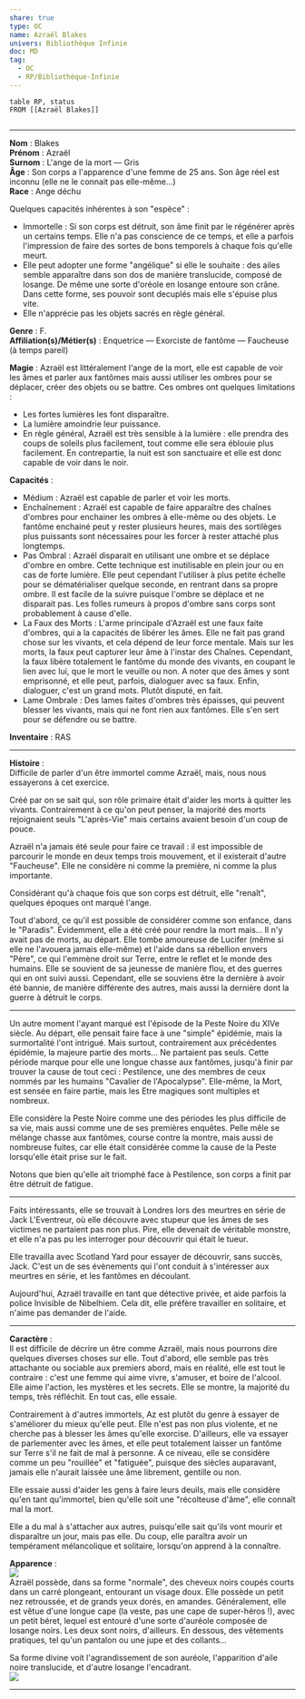 ```yaml
---  
share: true  
type: OC  
name: Azraël Blakes  
univers: Bibliothèque Infinie  
doc: MD  
tag:  
  - OC  
  - RP/Bibliothèque-Infinie  
---  
```

```dataview  
table RP, status  
FROM [[Azraël Blakes]]  
  
 ```  
---  
  
**Nom** : Blakes  
**Prénom** : Azraël  
**Surnom** : L'ange de la mort — Gris  
**Âge** : Son corps a l'apparence d'une femme de 25 ans. Son âge réel est inconnu (elle ne le connait pas elle-même...)  
**Race** : Ange déchu  
  
Quelques capacités inhérentes à son "espèce" :  
- Immortelle : Si son corps est détruit, son âme finit par le régénérer après un certains temps. Elle n'a pas conscience de ce temps, et elle a parfois l'impression de faire des sortes de bons temporels à chaque fois qu'elle meurt.  
- Elle peut adopter une forme "angélique" si elle le souhaite : des ailes semble apparaître dans son dos de manière translucide, composé de losange. De même une sorte d'oréole en losange entoure son crâne. Dans cette forme, ses pouvoir sont decuplés mais elle s'épuise plus vite.  
- Elle n'apprécie pas les objets sacrés en règle général.  
  
**Genre** : F.  
**Affiliation(s)/Métier(s)** : Enquetrice — Exorciste de fantôme — Faucheuse (à temps pareil)  
  
**Magie** : Azraël est littéralement l'ange de la mort, elle est capable de voir les âmes et parler aux fantômes mais aussi utiliser les ombres pour se déplacer, créer des objets ou se battre. Ces ombres ont quelques limitations :  
  
- Les fortes lumières les font disparaître.  
- La lumière amoindrie leur puissance.  
- En règle général, Azraël est très sensible à la lumière : elle prendra des coups de soleils plus facilement, tout comme elle sera éblouie plus facilement. En contrepartie, la nuit est son sanctuaire et elle est donc capable de voir dans le noir.  
  
**Capacités** :  
  
- Médium : Azraël est capable de parler et voir les morts.  
- Enchaînement : Azraël est capable de faire apparaître des chaînes d'ombres pour enchainer les ombres à elle-même ou des objets. Le fantôme enchainé peut y rester plusieurs heures, mais des sortilèges plus puissants sont nécessaires pour les forcer à rester attaché plus longtemps.  
- Pas Ombral : Azraël disparait en utilisant une ombre et se déplace d'ombre en ombre. Cette technique est inutilisable en plein jour ou en cas de forte lumière. Elle peut cependant l'utiliser à plus petite échelle pour se dématérialiser quelque seconde, en rentrant dans sa propre ombre. Il est facile de la suivre puisque l'ombre se déplace et ne disparait pas. Les folles rumeurs à propos d'ombre sans corps sont probablement à cause d'elle.  
- La Faux des Morts : L'arme principale d'Azraël est une faux faite d'ombres, qui a la capacités de libérer les âmes. Elle ne fait pas grand chose sur les vivants, et cela dépend de leur force mentale. Mais sur les morts, la faux peut capturer leur âme à l'instar des Chaînes. Cependant, la faux libère totalement le fantôme du monde des vivants, en coupant le lien avec lui, que le mort le veuille ou non. A noter que des âmes y sont emprisonné, et elle peut, parfois, dialoguer avec sa faux. Enfin, dialoguer, c'est un grand mots. Plutôt disputé, en fait.  
- Lame Ombrale : Des lames faites d'ombres très épaisses, qui peuvent blesser les vivants, mais qui ne font rien aux fantômes. Elle s'en sert pour se défendre ou se battre.  
  
**Inventaire** : RAS  
  
---  
  
**Histoire** :  
Difficile de parler d'un être immortel comme Azraël, mais, nous nous essayerons à cet exercice.  
  
Créé par on se sait qui, son rôle primaire était d'aider les morts à quitter les vivants. Contrairement à ce qu'on peut penser, la majorité des morts rejoignaient seuls "L'après-Vie" mais certains avaient besoin d'un coup de pouce.  
  
Azraël n'a jamais été seule pour faire ce travail : il est impossible de parcourir le monde en deux temps trois mouvement, et il existerait d'autre "Faucheuse". Elle ne considère ni comme la première, ni comme la plus importante.  
  
Considérant qu'à chaque fois que son corps est détruit, elle "renaît", quelques époques ont marqué l'ange.  
  
Tout d'abord, ce qu'il est possible de considérer comme son enfance, dans le "Paradis". Évidemment, elle a été créé pour rendre la mort mais... Il n'y avait pas de morts, au départ. Elle tombe amoureuse de Lucifer (même si elle ne l'avouera jamais elle-même) et l'aide dans sa rébellion envers "Père", ce qui l'emmène droit sur Terre, entre le reflet et le monde des humains. Elle se souvient de sa jeunesse de manière flou, et des guerres qui en ont suivi aussi. Cependant, elle se souviens être la dernière à avoir été bannie, de manière différente des autres, mais aussi la dernière dont la guerre à détruit le corps.  
  
---  
  
Un autre moment l'ayant marqué est l'épisode de la Peste Noire du XIVe siècle. Au départ, elle pensait faire face à une "simple" épidémie, mais la surmortalité l'ont intrigué. Mais surtout, contrairement aux précédentes épidémie, la majeure partie des morts... Ne partaient pas seuls. Cette période marque pour elle une longue chasse aux fantômes, jusqu'à finir par trouver la cause de tout ceci : Pestilence, une des membres de ceux nommés par les humains "Cavalier de l'Apocalypse". Elle-même, la Mort, est sensée en faire partie, mais les Etre magiques sont multiples et nombreux.  
  
Elle considère la Peste Noire comme une des périodes les plus difficile de sa vie, mais aussi comme une de ses premières enquêtes. Pelle mêle se mélange chasse aux fantômes, course contre la montre, mais aussi de nombreuse fuites, car elle était considérée comme la cause de la Peste lorsqu'elle était prise sur le fait.  
  
Notons que bien qu'elle ait triomphé face à Pestilence, son corps a finit par être détruit de fatigue.  
  
---  
  
Faits intéressants, elle se trouvait à Londres lors des meurtres en série de Jack L'Eventreur, où elle découvre avec stupeur que les âmes de ses victimes ne partaient pas non plus. Pire, elle devenait de véritable monstre, et elle n'a pas pu les interroger pour découvrir qui était le tueur.  
  
Elle travailla avec Scotland Yard pour essayer de découvrir, sans succès, Jack. C'est un de ses évènements qui l'ont conduit à s'intéresser aux meurtres en série, et les fantômes en découlant.   
  
Aujourd'hui, Azraël travaille en tant que détective privée, et aide parfois la police Invisible de Nibelhiem. Cela dit, elle préfère travailler en solitaire, et n'aime pas demander de l'aide.   
  
---  
  
**Caractère** :  
Il est difficile de décrire un être comme Azraël, mais nous pourrons dire quelques diverses choses sur elle. Tout d'abord, elle semble pas très attachante ou sociable aux premiers abord, mais en réalité, elle est tout le contraire : c'est une femme qui aime vivre, s'amuser, et boire de l'alcool. Elle aime l'action, les mystères et les secrets. Elle se montre, la majorité du temps, très réfléchit. En tout cas, elle essaie.  
  
Contrairement à d'autres immortels, Az est plutôt du genre à essayer de s'améliorer du mieux qu'elle peut. Elle n'est pas non plus violente, et ne cherche pas à blesser les âmes qu'elle exorcise. D'ailleurs, elle va essayer de parlementer avec les âmes, et elle peut totalement laisser un fantôme sur Terre s'il ne fait de mal à personne. A ce niveau, elle se considère comme un peu "rouillée" et "fatiguée", puisque des siècles auparavant, jamais elle n'aurait laissée une âme librement, gentille ou non.  
  
Elle essaie aussi d'aider les gens à faire leurs deuils, mais elle considère qu'en tant qu'immortel, bien qu'elle soit une "récolteuse d'âme", elle connaît mal la mort.  
  
Elle a du mal à s'attacher aux autres, puisqu'elle sait qu'ils vont mourir et disparaître un jour, mais pas elle. Du coup, elle paraîtra avoir un tempérament mélancolique et solitaire, lorsqu'on apprend à la connaître.  
  
**Apparence** :  
![](image/752036651a8433ba637c2b66d4502b38.png)  
Azraël possède, dans sa forme "normale", des cheveux noirs coupés courts dans un carré plongeant, entourant un visage doux. Elle possède un petit nez retroussée, et de grands yeux dorés, en amandes. Généralement, elle est vêtue d'une longue cape (la veste, pas une cape de super-héros !), avec un petit béret, lequel est entouré d'une sorte d'auréole composée de losange noirs. Les deux sont noirs, d'ailleurs. En dessous, des vêtements pratiques, tel qu'un pantalon ou une jupe et des collants...  
  
Sa forme divine voit l'agrandissement de son auréole, l'apparition d'aile noire translucide, et d'autre losange l'encadrant.  
![](https://i.pinimg.com/564x/93/8b/1e/938b1ee2043dc5cecfa1573aee86b7b0.jpg)  
  
---  
